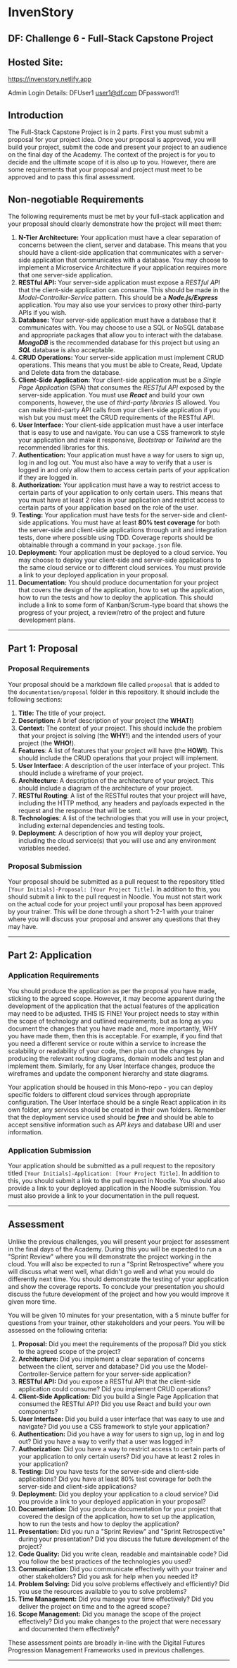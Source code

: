 # InvenStory
## DF: Challenge 6 - Full-Stack Capstone Project

## Hosted Site:
https://invenstory.netlify.app

Admin Login Details:
DFUser1
user1@df.com
DFpassword1!

## Introduction

The Full-Stack Capstone Project is in 2 parts.  First you must submit a proposal for your project idea.  Once your proposal is approved, you will build your project, submit the code and present your project to an audience on the final day of the Academy.  The context of the project is for you to decide and the ultimate scope of it is also up to you.  However, there are some requirements that your proposal and project must meet to be approved and to pass this final assessment.

## Non-negotiable Requirements

The following requirements must be met by your full-stack application and your proposal should clearly demonstrate how the project will meet them:

1) **N-Tier Architecture:** Your application must have a clear separation of concerns between the client, server and database.  This means that you should have a client-side application that communicates with a server-side application that communicates with a database.  You may choose to implement a Microservice Architecture if your application requires more that one server-side application.
2) **RESTful API:** Your server-side application must expose a *RESTful API* that the client-side application can consume.  This should be made in the *Model-Controller-Service* pattern.  This should be a ***Node.js/Express*** application.  You may also use your services to proxy other third-party APIs if you wish.
3) **Database:** Your server-side application must have a database that it communicates with.  You may choose to use a SQL or NoSQL database and appropriate packages that allow you to interact with the database.  ***MongoDB*** is the recommended database for this project but using an ***SQL*** database is also acceptable.
4) **CRUD Operations:** Your server-side application must implement CRUD operations.  This means that you must be able to Create, Read, Update and Delete data from the database.
5) **Client-Side Application:** Your client-side application must be a *Single Page Application* (SPA) that consumes the *RESTful API* exposed by the server-side application.  You must use ***React*** and build your own components, however, the use of *third-party libraries* IS allowed.  You can make third-party API calls from your client-side application if you wish but you must meet the CRUD requirements of the RESTful API.
6) **User Interface:** Your client-side application must have a user interface that is easy to use and navigate.  You can use a CSS framework to style your application and make it responsive, *Bootstrap* or *Tailwind* are the recommended libraries for this.
7) **Authentication:** Your application must have a way for users to sign up, log in and log out.  You must also have a way to verify that a user is logged in and only allow them to access certain parts of your application if they are logged in.
8) **Authorization:** Your application must have a way to restrict access to certain parts of your application to only certain users.  This means that you must have at least 2 roles in your application and restrict access to certain parts of your application based on the role of the user.
9) **Testing:** Your application must have tests for the server-side and client-side applications.  You must have at least **80% test coverage** for both the server-side and client-side applications through unit and integration tests, done where possible using TDD.  Coverage reports should be obtainable through a command in your `package.json` file.
10) **Deployment:** Your application must be deployed to a cloud service.  You may choose to deploy your client-side and server-side applications to the same cloud service or to different cloud services.  You must provide a link to your deployed application in your proposal.
11) **Documentation:** You should produce documentation for your project that covers the design of the application, how to set up the application, how to run the tests and how to deploy the application.  This should include a link to some form of Kanban/Scrum-type board that shows the progress of your project, a review/retro of the project and future development plans.

---

## Part 1: Proposal

### Proposal Requirements

Your proposal should be a markdown file called `proposal` that is added to the `documentation/proposal` folder in this repository.  It should include the following sections:

1) **Title:** The title of your project.
2) **Description:** A brief description of your project (the **WHAT!**)
3) **Context:** The context of your project.  This should include the problem that your project is solving (the **WHY!**) and the intended users of your project (the **WHO!**).
4) **Features**: A list of features that your project will have (the **HOW!**).  This should include the CRUD operations that your project will implement.
5) **User Interface**: A description of the user interface of your project.  This should include a wireframe of your project.
6) **Architecture**: A description of the architecture of your project.  This should include a diagram of the architecture of your project.
7) **RESTful Routing**: A list of the RESTful routes that your project will have, including the HTTP method, any headers and payloads expected in the request and the response that will be sent.
8) **Technologies**: A list of the technologies that you will use in your project, including external dependencies and testing tools.
9) **Deployment**: A description of how you will deploy your project, including the cloud service(s) that you will use and any environment variables needed.

### Proposal Submission

Your proposal should be submitted as a pull request to the repository titled `[Your Initials]-Proposal: [Your Project Title]`.  In addition to this, you should submit a link to the pull request in Noodle.  You must not start work on the actual code for your project until your proposal has been approved by your trainer. This will be done through a short 1-2-1 with your trainer where you will discuss your proposal and answer any questions that they may have.

---

## Part 2: Application

### Application Requirements

You should produce the application as per the proposal you have made, sticking to the agreed scope.  However, it may become apparent during the development of the application that the actual features of the application may need to be adjusted.  THIS IS FINE!  Your project needs to stay within the scope of technology and outlined requirements, but as long as you document the changes that you have made and, more importantly, WHY you have made them, then this is acceptable.  For example, if you find that you need a different service or route within a service to increase the scalability or readability of your code, then plan out the changes by producing the relevant routing diagrams, domain models and test plan and implement them.  Similarly, for any User Interface changes, produce the wireframes and update the component hierarchy and state diagrams.

Your application should be housed in this Mono-repo - you can deploy specific folders to different cloud services through appropriate configuration.  The User Interface should be a single React application in its own folder, any services should be created in their own folders.  Remember that the deployment service used should be ***free*** and should be able to accept sensitive information such as *API keys* and database URI and user information.

### Application Submission

Your application should be submitted as a pull request to the repository titled `[Your Initials]-Application: [Your Project Title]`.  In addition to this, you should submit a link to the pull request in Noodle.  You should also provide a link to your deployed application in the Noodle submission.  You must also provide a link to your documentation in the pull request.

---

## Assessment

Unlike the previous challenges, you will present your project for assessment in the final days of the Academy.  During this you will be expected to run a "Sprint Review" where you will demonstrate the project working in the cloud.  You will also be expected to run a "Sprint Retrospective" where you will discuss what went well, what didn't go well and what you would do differently next time.  You should demonstrate the testing of your application and show the coverage reports.  To conclude your presentation you should discuss the future development of the project and how you would improve it given more time.  

You will be given 10 minutes for your presentation, with a 5 minute buffer for questions from your trainer, other stakeholders and your peers.  You will be assessed on the following criteria:

1) **Proposal:** Did you meet the requirements of the proposal?  Did you stick to the agreed scope of the project?
2) **Architecture:** Did you implement a clear separation of concerns between the client, server and database?  Did you use the Model-Controller-Service pattern for your server-side application?
3) **RESTful API:** Did you expose a RESTful API that the client-side application could consume?  Did you implement CRUD operations?
4) **Client-Side Application:** Did you build a Single Page Application that consumed the RESTful API?  Did you use React and build your own components?
5) **User Interface:** Did you build a user interface that was easy to use and navigate?  Did you use a CSS framework to style your application?
6) **Authentication:** Did you have a way for users to sign up, log in and log out?  Did you have a way to verify that a user was logged in?
7) **Authorization:** Did you have a way to restrict access to certain parts of your application to only certain users?  Did you have at least 2 roles in your application?
8) **Testing:** Did you have tests for the server-side and client-side applications?  Did you have at least 80% test coverage for both the server-side and client-side applications?
9) **Deployment:** Did you deploy your application to a cloud service?  Did you provide a link to your deployed application in your proposal?
10) **Documentation:** Did you produce documentation for your project that covered the design of the application, how to set up the application, how to run the tests and how to deploy the application?
11) **Presentation:** Did you run a "Sprint Review" and "Sprint Retrospective" during your presentation?  Did you discuss the future development of the project?
12) **Code Quality:** Did you write clean, readable and maintainable code?  Did you follow the best practices of the technologies you used?
13) **Communication:** Did you communicate effectively with your trainer and other stakeholders?  Did you ask for help when you needed it?
14) **Problem Solving:** Did you solve problems effectively and efficiently?  Did you use the resources available to you to solve problems?
15) **Time Management:** Did you manage your time effectively?  Did you deliver the project on time and to the agreed scope?
16) **Scope Management:** Did you manage the scope of the project effectively?  Did you make changes to the project that were necessary and documented them effectively?

These assessment points are broadly in-line with the Digital Futures Progression Management Frameworks used in previous challenges.

---
